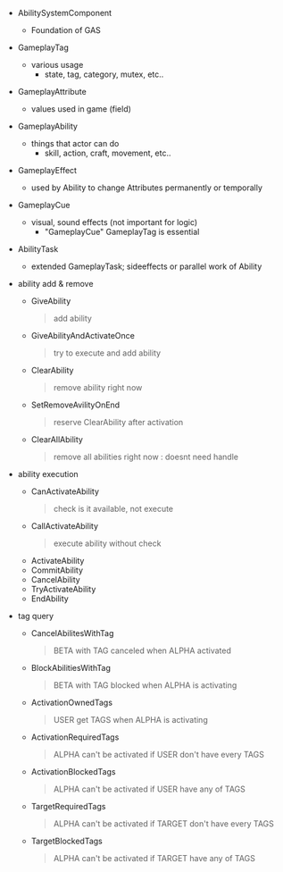 - AbilitySystemComponent
  - Foundation of GAS
- GameplayTag
  - various usage
    - state, tag, category, mutex, etc..
- GameplayAttribute
  - values used in game (field)
- GameplayAbility
  - things that actor can do
    - skill, action, craft, movement, etc..
- GameplayEffect
  - used by Ability to change Attributes permanently or temporally
- GameplayCue
  - visual, sound effects (not important for logic)
    - "GameplayCue" GameplayTag is essential
- AbilityTask
  - extended GameplayTask; sideeffects or parallel work of Ability


- ability add & remove
  - GiveAbility
    > add ability
  - GiveAbilityAndActivateOnce
    > try to execute and add ability
  - ClearAbility
    > remove ability right now
  - SetRemoveAvilityOnEnd
    > reserve ClearAbility after activation
  - ClearAllAbility
    > remove all abilities right now : doesnt need handle


- ability execution
  - CanActivateAbility
    > check is it available, not execute
  - CallActivateAbility
    > execute ability without check
  - ActivateAbility
  - CommitAbility
  - CancelAbility
  - TryActivateAbility
  - EndAbility
  

- tag query
  - CancelAbilitesWithTag
    > BETA with TAG canceled when ALPHA activated
  - BlockAbilitiesWithTag
    > BETA with TAG blocked when ALPHA is activating
  - ActivationOwnedTags
    > USER get TAGS when ALPHA is activating
  - ActivationRequiredTags
    > ALPHA can't be activated if USER don't have  every TAGS
  - ActivationBlockedTags
    > ALPHA can't be activated if USER have any of TAGS
  - TargetRequiredTags
    > ALPHA can't be activated if TARGET don't have every TAGS
  - TargetBlockedTags
    > ALPHA can't be activated if TARGET have any of TAGS